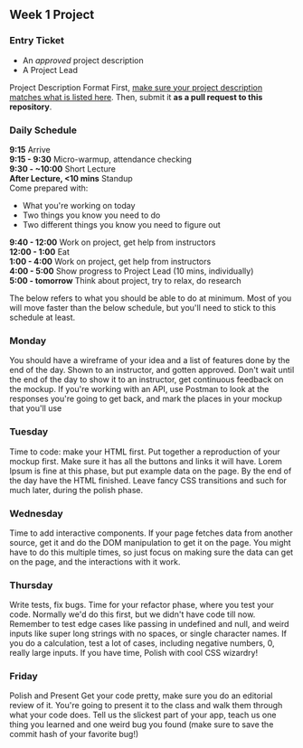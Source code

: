## Week 1 Project

### Entry Ticket
* An *approved* project description
* A Project Lead

Project Description Format
First, [make sure your project description matches what is listed here](https://workbook.galvanize.com/cohorts/67/articles/2636). Then, submit it **as a pull request to this repository**.

### Daily Schedule
**9:15** Arrive  
**9:15 - 9:30** Micro-warmup, attendance checking  
**9:30 - ~10:00** Short Lecture  
**After Lecture, <10 mins** Standup  
Come prepared with:

- What you're working on today
- Two things you know you need to do
- Two different things you know you need to figure out

**9:40 - 12:00** Work on project, get help from instructors  
**12:00 - 1:00** Eat  
**1:00 - 4:00** Work on project, get help from instructors  
**4:00 - 5:00** Show progress to Project Lead (10 mins, individually)  
**5:00 - tomorrow** Think about project, try to relax, do research  


The below refers to what you should be able to do at minimum. Most of you will move faster than the below schedule, but you'll need to stick to this schedule at least.


### Monday

You should have a wireframe of your idea and a list of features done by the end of the day. Shown to an instructor, and gotten approved. Don't wait until the end of the day to show it to an instructor, get continuous feedback on the mockup. If you're working with an API, use Postman to look at the responses you're going to get back, and mark the places in your mockup that you'll use

### Tuesday
Time to code: make your HTML first. Put together a reproduction of your mockup first. Make sure it has all the buttons and links it will have. Lorem Ipsum is fine at this phase, but put example data on the page. By the end of the day have the HTML finished. Leave fancy CSS transitions and such for much later, during the polish phase.

### Wednesday
Time to add interactive components. If your page fetches data from another source, get it and do the DOM manipulation to get it on the page. You might have to do this multiple times, so just focus on making sure the data can get on the page, and the interactions with it work.

### Thursday
Write tests, fix bugs. Time for your refactor phase, where you test your code. Normally we'd do this first, but we didn't have code till now. Remember to test edge cases like passing in undefined and null, and weird inputs like super long strings with no spaces, or single character names. If you do a calculation, test a lot of cases, including negative numbers, 0, really large inputs.
If you have time, Polish with cool CSS wizardry!

### Friday
Polish and Present
Get your code pretty, make sure you do an editorial review of it. You're going to present it to the class and walk them through what your code does. Tell us the slickest part of your app, teach us one thing you learned and one weird bug you found (make sure to save the commit hash of your favorite bug!)
